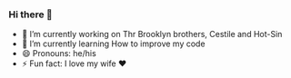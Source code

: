 ### Hi there 👋

- 🔭 I’m currently working on Thr Brooklyn brothers, Cestile and Hot-Sin
- 🌱 I’m currently learning How to improve my code
- 😄 Pronouns: he/his
- ⚡ Fun fact: I love my wife ❤